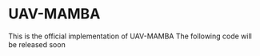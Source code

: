 # UAV-MAMBA
This is the official implementation of UAV-MAMBA
The following code will be released soon
